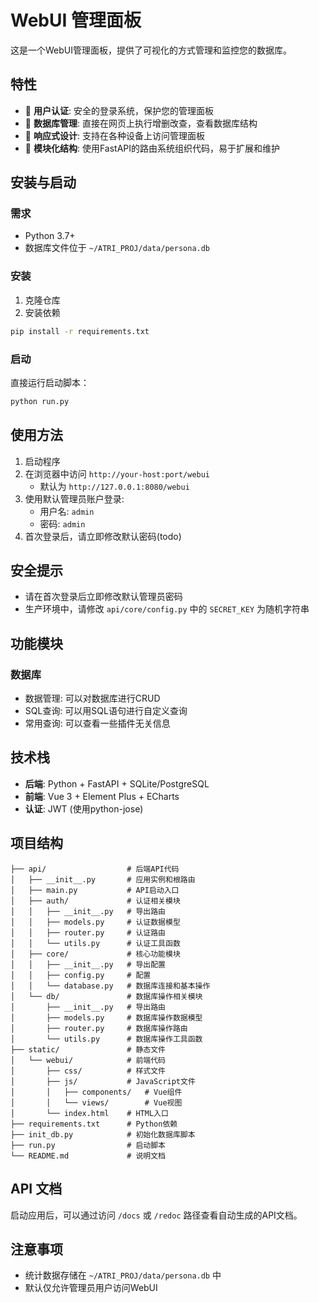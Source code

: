 # WebUI 管理面板

这是一个WebUI管理面板，提供了可视化的方式管理和监控您的数据库。

## 特性

- 🔐 **用户认证**: 安全的登录系统，保护您的管理面板
- 📝 **数据库管理**: 直接在网页上执行增删改查，查看数据库结构
- 📱 **响应式设计**: 支持在各种设备上访问管理面板
- 🔧 **模块化结构**: 使用FastAPI的路由系统组织代码，易于扩展和维护

## 安装与启动

### 需求
- Python 3.7+
- 数据库文件位于 `~/ATRI_PROJ/data/persona.db`

### 安装

1. 克隆仓库
2. 安装依赖
```bash
pip install -r requirements.txt
```

### 启动

直接运行启动脚本：
```bash
python run.py
```

## 使用方法

1. 启动程序
2. 在浏览器中访问 `http://your-host:port/webui`
   - 默认为 `http://127.0.0.1:8080/webui`
3. 使用默认管理员账户登录:
   - 用户名: `admin`
   - 密码: `admin`
4. 首次登录后，请立即修改默认密码(todo)

## 安全提示

- 请在首次登录后立即修改默认管理员密码
- 生产环境中，请修改 `api/core/config.py` 中的 `SECRET_KEY` 为随机字符串

## 功能模块

### 数据库

- 数据管理: 可以对数据库进行CRUD
- SQL查询: 可以用SQL语句进行自定义查询
- 常用查询: 可以查看一些插件无关信息

## 技术栈

- **后端**: Python + FastAPI + SQLite/PostgreSQL
- **前端**: Vue 3 + Element Plus + ECharts
- **认证**: JWT (使用python-jose)

## 项目结构

```
├── api/                  # 后端API代码
│   ├── __init__.py       # 应用实例和根路由
│   ├── main.py           # API启动入口
│   ├── auth/             # 认证相关模块
│   │   ├── __init__.py   # 导出路由
│   │   ├── models.py     # 认证数据模型
│   │   ├── router.py     # 认证路由
│   │   └── utils.py      # 认证工具函数
│   ├── core/             # 核心功能模块
│   │   ├── __init__.py   # 导出配置
│   │   ├── config.py     # 配置
│   │   └── database.py   # 数据库连接和基本操作
│   └── db/               # 数据库操作相关模块
│       ├── __init__.py   # 导出路由
│       ├── models.py     # 数据库操作数据模型
│       ├── router.py     # 数据库操作路由
│       └── utils.py      # 数据库操作工具函数
├── static/               # 静态文件
│   └── webui/            # 前端代码
│       ├── css/          # 样式文件
│       ├── js/           # JavaScript文件
│       │   ├── components/   # Vue组件
│       │   └── views/        # Vue视图
│       └── index.html    # HTML入口
├── requirements.txt      # Python依赖
├── init_db.py            # 初始化数据库脚本
├── run.py                # 启动脚本
└── README.md             # 说明文档
```

## API 文档

启动应用后，可以通过访问 `/docs` 或 `/redoc` 路径查看自动生成的API文档。

## 注意事项

- 统计数据存储在 `~/ATRI_PROJ/data/persona.db` 中
- 默认仅允许管理员用户访问WebUI 